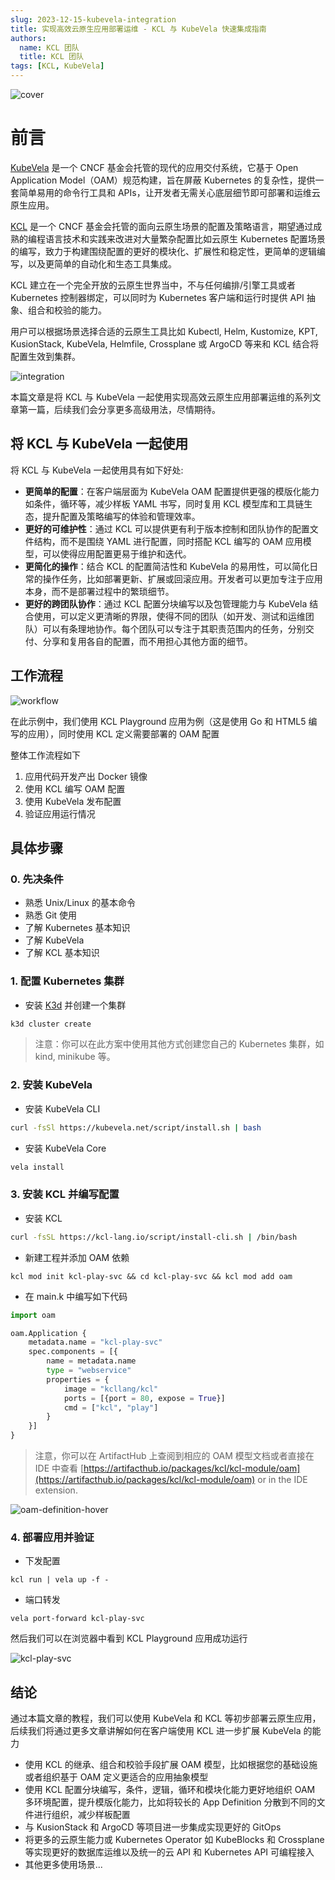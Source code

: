 ```yaml
---
slug: 2023-12-15-kubevela-integration
title: 实现高效云原生应用部署运维 - KCL 与 KubeVela 快速集成指南
authors:
  name: KCL 团队
  title: KCL 团队
tags: [KCL, KubeVela]
---
```


![cover](/img/blog/2023-12-15-kubevela-integration/cover.png)

# 前言

[KubeVela](https://kubevela.net/) 是一个 CNCF 基金会托管的现代的应用交付系统，它基于 Open Application Model（OAM）规范构建，旨在屏蔽 Kubernetes 的复杂性，提供一套简单易用的命令行工具和 APIs，让开发者无需关心底层细节即可部署和运维云原生应用。

[KCL](https://kcl-lang.io) 是一个 CNCF 基金会托管的面向云原生场景的配置及策略语言，期望通过成熟的编程语言技术和实践来改进对大量繁杂配置比如云原生 Kubernetes 配置场景的编写，致力于构建围绕配置的更好的模块化、扩展性和稳定性，更简单的逻辑编写，以及更简单的自动化和生态工具集成。

KCL 建立在一个完全开放的云原生世界当中，不与任何编排/引擎工具或者 Kubernetes 控制器绑定，可以同时为 Kubernetes 客户端和运行时提供 API 抽象、组合和校验的能力。

用户可以根据场景选择合适的云原生工具比如 Kubectl, Helm, Kustomize, KPT, KusionStack, KubeVela, Helmfile, Crossplane 或 ArgoCD 等来和 KCL 结合将配置生效到集群。

![integration](/img/blog/2023-12-15-kubevela-integration/integration.png)

本篇文章是将 KCL 与 KubeVela 一起使用实现高效云原生应用部署运维的系列文章第一篇，后续我们会分享更多高级用法，尽情期待。

## 将 KCL 与 KubeVela 一起使用

将 KCL 与 KubeVela 一起使用具有如下好处:

- **更简单的配置**：在客户端层面为 KubeVela OAM 配置提供更强的模版化能力如条件，循环等，减少样板 YAML 书写，同时复用 KCL 模型库和工具链生态，提升配置及策略编写的体验和管理效率。
- **更好的可维护性**：通过 KCL 可以提供更有利于版本控制和团队协作的配置文件结构，而不是围绕 YAML 进行配置，同时搭配 KCL 编写的 OAM 应用模型，可以使得应用配置更易于维护和迭代。
- **更简化的操作**：结合 KCL 的配置简洁性和 KubeVela 的易用性，可以简化日常的操作任务，比如部署更新、扩展或回滚应用。开发者可以更加专注于应用本身，而不是部署过程中的繁琐细节。
- **更好的跨团队协作**：通过 KCL 配置分块编写以及包管理能力与 KubeVela 结合使用，可以定义更清晰的界限，使得不同的团队（如开发、测试和运维团队）可以有条理地协作。每个团队可以专注于其职责范围内的任务，分别交付、分享和复用各自的配置，而不用担心其他方面的细节。

## 工作流程

![workflow](/img/blog/2023-12-15-kubevela-integration/workflow.png)

在此示例中，我们使用 KCL Playground 应用为例（这是使用 Go 和 HTML5 编写的应用），同时使用 KCL 定义需要部署的 OAM 配置

整体工作流程如下

1. 应用代码开发产出 Docker 镜像
2. 使用 KCL 编写 OAM 配置
3. 使用 KubeVela 发布配置
4. 验证应用运行情况

## 具体步骤

### 0. 先决条件

- 熟悉 Unix/Linux 的基本命令
- 熟悉 Git 使用
- 了解 Kubernetes 基本知识
- 了解 KubeVela
- 了解 KCL 基本知识

### 1. 配置 Kubernetes 集群

- 安装 [K3d](https://github.com/k3d-io/k3d) 并创建一个集群

```bash
k3d cluster create
```

> 注意：你可以在此方案中使用其他方式创建您自己的 Kubernetes 集群，如 kind, minikube 等。

### 2. 安装 KubeVela

- 安装 KubeVela CLI

```bash
curl -fsSl https://kubevela.net/script/install.sh | bash
```

- 安装 KubeVela Core

```bash
vela install
```

### 3. 安装 KCL 并编写配置

- 安装 KCL

```bash
curl -fsSL https://kcl-lang.io/script/install-cli.sh | /bin/bash
```

- 新建工程并添加 OAM 依赖

```shell
kcl mod init kcl-play-svc && cd kcl-play-svc && kcl mod add oam
```

- 在 main.k 中编写如下代码

```python
import oam

oam.Application {
    metadata.name = "kcl-play-svc"
    spec.components = [{
        name = metadata.name
        type = "webservice"
        properties = {
            image = "kcllang/kcl"
            ports = [{port = 80, expose = True}]
            cmd = ["kcl", "play"]
        }
    }]
}
```

> 注意，你可以在 ArtifactHub 上查阅到相应的 OAM 模型文档或者直接在 IDE 中查看 [https://artifacthub.io/packages/kcl/kcl-module/oam](https://artifacthub.io/packages/kcl/kcl-module/oam) or in the IDE extension.

![oam-definition-hover](/img/blog/2023-12-15-kubevela-integration/oam-definition-hover.png)

### 4. 部署应用并验证

- 下发配置

```shell
kcl run | vela up -f -
```

- 端口转发

```shell
vela port-forward kcl-play-svc
```

然后我们可以在浏览器中看到 KCL Playground 应用成功运行

![kcl-play-svc](/img/blog/2023-12-15-kubevela-integration/kcl-play-svc.png)

## 结论

通过本篇文章的教程，我们可以使用 KubeVela 和 KCL 等初步部署云原生应用，后续我们将通过更多文章讲解如何在客户端使用 KCL 进一步扩展 KubeVela 的能力

- 使用 KCL 的继承、组合和校验手段扩展 OAM 模型，比如根据您的基础设施或者组织基于 OAM 定义更适合的应用抽象模型
- 使用 KCL 配置分块编写，条件，逻辑，循环和模块化能力更好地组织 OAM 多环境配置，提升模版化能力，比如将较长的 App Definition 分散到不同的文件进行组织，减少样板配置
- 与 KusionStack 和 ArgoCD 等项目进一步集成实现更好的 GitOps
- 将更多的云原生能力或 Kubernetes Operator 如 KubeBlocks 和 Crossplane 等实现更好的数据库运维以及统一的云 API 和 Kubernetes API 可编程接入
- 其他更多使用场景...
